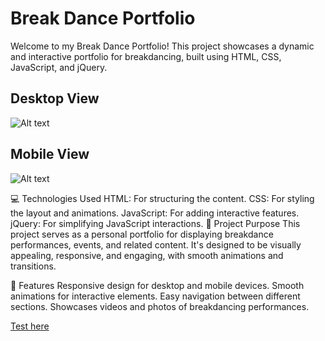 # Break Dance Portfolio
Welcome to my Break Dance Portfolio! This project showcases a dynamic and interactive portfolio for breakdancing, built using HTML, CSS, JavaScript, and jQuery.

## Desktop View

 ![Alt text](desktop.gif)



## Mobile View

 ![Alt text](mobile.gif)

💻 Technologies Used
HTML: For structuring the content.
CSS: For styling the layout and animations.
JavaScript: For adding interactive features.
jQuery: For simplifying JavaScript interactions.
🎯 Project Purpose
This project serves as a personal portfolio for displaying breakdance performances, events, and related content. It's designed to be visually appealing, responsive, and engaging, with smooth animations and transitions.

🚀 Features
Responsive design for desktop and mobile devices.
Smooth animations for interactive elements.
Easy navigation between different sections.
Showcases videos and photos of breakdancing performances.

[Test here](https://shadowone.netlify.app/)

